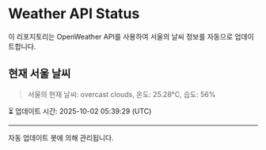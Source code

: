 
# Weather API Status

이 리포지토리는 OpenWeather API를 사용하여 서울의 날씨 정보를 자동으로 업데이트합니다.

## 현재 서울 날씨
> 서울의 현재 날씨: overcast clouds, 온도: 25.28°C, 습도: 56%

⏳ 업데이트 시간: 2025-10-02 05:39:29 (UTC)

---
자동 업데이트 봇에 의해 관리됩니다.
